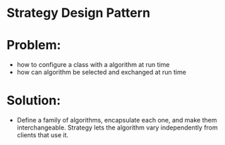 # Strategy Design Pattern

# Problem:
- how to configure a class with a algorithm at run time
- how can algorithm be selected and exchanged at run time

# Solution:
- Define a family of algorithms, encapsulate each one, and make them interchangeable. Strategy lets the algorithm vary independently from clients that use it.